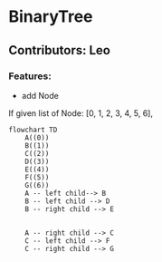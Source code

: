 # BinaryTree
## Contributors: Leo

### Features:
 - add Node


If given list of Node:
[0, 1, 2, 3, 4, 5, 6], 

```mermaid
flowchart TD
    A((0))
    B((1))
    C((2))
    D((3))
    E((4))
    F((5)) 
    G((6)) 
    A -- left child--> B
    B -- left child --> D
    B -- right child --> E
    
    
    A -- right child --> C
    C -- left child --> F
    C -- right child --> G
    
```
    